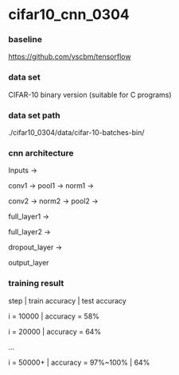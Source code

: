 # cifar10_cnn_0304

### baseline
https://github.com/yscbm/tensorflow

### data set
CIFAR-10 binary version (suitable for C programs)

### data set path
./cifar10_0304/data/cifar-10-batches-bin/

### cnn architecture
Inputs -> 

conv1 -> pool1 -> norm1 ->

conv2 -> norm2 -> pool2 ->

full_layer1 ->

full_layer2 ->

dropout_layer ->

output_layer

### training result
step | train accuracy | test accuracy

i = 10000 | accuracy = 58%

i = 20000 | accuracy = 64%

...

i = 50000+ | accuracy = 97%~100% | 64%
